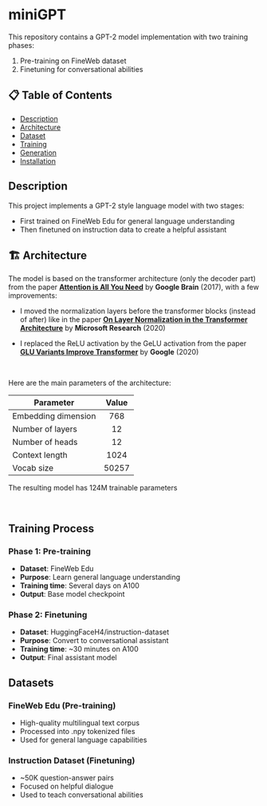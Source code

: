 # miniGPT

This repository contains a GPT-2 model implementation with two training phases:
1. Pre-training on FineWeb dataset
2. Finetuning for conversational abilities

## 📋 Table of Contents

* [Description](#description)
* [Architecture](#architecture)
* [Dataset](#dataset)
* [Training](#training)
* [Generation](#generation)
* [Installation](#installation)

## Description

This project implements a GPT-2 style language model with two stages:
- First trained on FineWeb Edu for general language understanding
- Then finetuned on instruction data to create a helpful assistant


## 🏗️ Architecture

The model is based on the transformer architecture (only the decoder part) from the paper [**Attention is All You Need**](https://doi.org/10.48550/arXiv.1706.03762) by **Google Brain** (2017), with a few improvements:


* I moved the normalization layers before the transformer blocks (instead of after) like in the paper [**On Layer Normalization in the Transformer Architecture**](https://doi.org/10.48550/arXiv.2002.04745) by **Microsoft Research** (2020)

* I replaced the ReLU activation by the GeLU activation from the paper [**GLU Variants Improve Transformer**](https://doi.org/10.48550/arXiv.2002.05202) by **Google** (2020)




<br/>

Here are the main parameters of the architecture:

<table>
	<thead>
		<tr>
			<th align="center">Parameter</th>
			<th align="center">Value</th>
		</tr>
	</thead>
	<tbody>
		<tr>
			<td align="left">Embedding dimension</td>
			<td align="center">768</td>
		</tr>
		<tr>
			<td align="left">Number of layers</td>
			<td align="center">12</td>
		</tr>
		<tr>
			<td align="left">Number of heads</td>
			<td align="center">12</td>
		</tr>
		<tr>
			<td align="left">Context length</td>
			<td align="center">1024</td>
		</tr>
		<tr>
			<td align="left">Vocab size</td>
			<td align="center">50257</td>
		</tr>
	</tbody>
</table>

The resulting model has 124M trainable parameters

<br/>

## Training Process

### Phase 1: Pre-training
- **Dataset**: FineWeb Edu
- **Purpose**: Learn general language understanding
- **Training time**: Several days on A100
- **Output**: Base model checkpoint

### Phase 2: Finetuning
- **Dataset**: HuggingFaceH4/instruction-dataset
- **Purpose**: Convert to conversational assistant
- **Training time**: ~30 minutes on A100
- **Output**: Final assistant model

## Datasets

### FineWeb Edu (Pre-training)
- High-quality multilingual text corpus
- Processed into .npy tokenized files
- Used for general language capabilities

### Instruction Dataset (Finetuning)
- ~50K question-answer pairs
- Focused on helpful dialogue
- Used to teach conversational abilities

